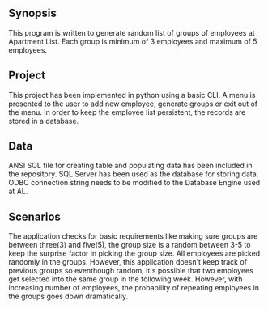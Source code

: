 ## Synopsis
This program is written to generate random list of groups of employees at Apartment List. Each group is minimum of 3 employees and maximum of 5 employees. 

## Project
This project has been implemented in python using a basic CLI. A menu is presented to the user to add new employee, generate groups or exit out of the menu. In order to keep the employee list persistent, the records are stored in a database. 

## Data 
ANSI SQL file for creating table and populating data has been included in the repository. SQL Server has been used as the database for storing data. ODBC connection string needs to be modified to the Database Engine used at AL.

## Scenarios
The application checks for basic requirements like making sure groups are between three(3) and five(5), the group size is a random between
3-5 to keep the surprise factor in picking the group size. All employees are picked randomly in the groups. However, this application
doesn't keep track of previous groups so eventhough random, it's possible that two employees get selected into the same group in the 
following week. However, with increasing number of employees, the probability of repeating employees in the groups goes down dramatically.



